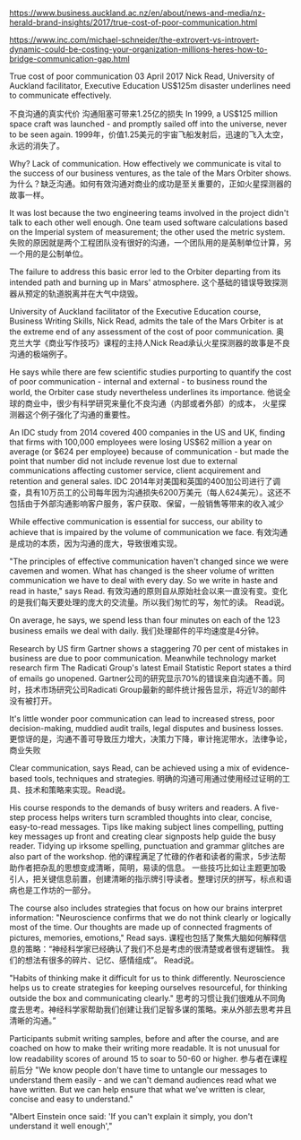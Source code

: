 https://www.business.auckland.ac.nz/en/about/news-and-media/nz-herald-brand-insights/2017/true-cost-of-poor-communication.html


https://www.inc.com/michael-schneider/the-extrovert-vs-introvert-dynamic-could-be-costing-your-organization-millions-heres-how-to-bridge-communication-gap.html


True cost of poor communication
03 April 2017
Nick Read, University of Auckland facilitator, Executive Education
US$125m disaster underlines need to communicate effectively.

不良沟通的真实代价
沟通阻塞可带来1.25亿的损失
In 1999, a US$125 million space craft was launched - and promptly sailed off into the universe, never to be seen again.
1999年，价值1.25美元的宇宙飞船发射后，迅速的飞入太空，永远的消失了。

Why? Lack of communication. How effectively we communicate is vital to the success of our business ventures, as the tale of the Mars Orbiter shows.
为什么？缺乏沟通。如何有效沟通对商业的成功是至关重要的，正如火星探测器的故事一样。

It was lost because the two engineering teams involved in the project didn't talk to each other well enough. One team used software calculations based on the Imperial system of measurement; the other used the metric system.
失败的原因就是两个工程团队没有很好的沟通，一个团队用的是英制单位计算，另一个用的是公制单位。

The failure to address this basic error led to the Orbiter departing from its intended path and burning up in Mars' atmosphere.
这个基础的错误导致探测器从预定的轨道脱离并在大气中烧毁。

University of Auckland facilitator of the Executive Education course, Business Writing Skills, Nick Read, admits the tale of the Mars Orbiter is at the extreme end of any assessment of the cost of poor communication.
奥克兰大学《商业写作技巧》课程的主持人Nick Read承认火星探测器的故事是不良沟通的极端例子。

He says while there are few scientific studies purporting to quantify the cost of poor communication - internal and external - to business round the world, the Orbiter case study nevertheless underlines its importance.
他说全球的商业中，很少有科学研究来量化不良沟通（内部或者外部）的成本， 火星探测器这个例子强化了沟通的重要性。

An IDC study from 2014 covered 400 companies in the US and UK, finding that firms with 100,000 employees were losing US$62 million a year on average (or $624 per employee) because of communication - but made the point that number did not include revenue lost due to external communications affecting customer service, client acquirement and retention and general sales.
IDC 2014年对美国和英国的400加公司进行了调查，具有10万员工的公司每年因为沟通损失6200万美元（每人624美元）。这还不包括由于外部沟通影响客户服务，客户获取、保留，一般销售等带来的收入减少

While effective communication is essential for success, our ability to achieve that is impaired by the volume of communication we face.
有效沟通是成功的本质，因为沟通的庞大，导致很难实现。

"The principles of effective communication haven't changed since we were cavemen and women. What has changed is the sheer volume of written communication we have to deal with every day. So we write in haste and read in haste," says Read.
有效沟通的原则自从原始社会以来一直没有变。变化的是我们每天要处理的庞大的交流量。所以我们匆忙的写，匆忙的读。 Read说。

On average, he says, we spend less than four minutes on each of the 123 business emails we deal with daily.
我们处理邮件的平均速度是4分钟。

Research by US firm Gartner shows a staggering 70 per cent of mistakes in business are due to poor communication. Meanwhile technology market research firm The Radicati Group's latest Email Statistic Report states a third of emails go unopened.
Gartner公司的研究显示70%的错误来自沟通不善。同时，技术市场研究公司Radicati Group最新的邮件统计报告显示，将近1/3的邮件没有被打开。

It's little wonder poor communication can lead to increased stress, poor decision-making, muddied audit trails, legal disputes and business losses.
更惊讶的是，沟通不善可导致压力增大，决策力下降，审计拖泥带水，法律争论，商业失败

Clear communication, says Read, can be achieved using a mix of evidence-based tools, techniques and strategies.
明确的沟通可用通过使用经过证明的工具、技术和策略来实现。Read说。

His course responds to the demands of busy writers and readers. A five-step process helps writers turn scrambled thoughts into clear, concise, easy-to-read messages. Tips like making subject lines compelling, putting key messages up front and creating clear signposts help guide the busy reader. Tidying up irksome spelling, punctuation and grammar glitches are also part of the workshop.
他的课程满足了忙碌的作者和读者的需求，5步法帮助作者把杂乱的思想变成清晰，简明，易读的信息。
一些技巧比如让主题更加吸引人，把关键信息前置，创建清晰的指示牌引导读者。整理讨厌的拼写，标点和语病也是工作坊的一部分。

The course also includes strategies that focus on how our brains interpret information: "Neuroscience confirms that we do not think clearly or logically most of the time. Our thoughts are made up of connected fragments of pictures, memories, emotions," Read says.
课程也包括了聚焦大脑如何解释信息的策略：“神经科学家已经确认了我们不总是考虑的很清楚或者很有逻辑性。 我们的想法有很多的碎片、记忆、感情组成”。 Read说。

"Habits of thinking make it difficult for us to think differently. Neuroscience helps us to create strategies for keeping ourselves resourceful, for thinking outside the box and communicating clearly."
思考的习惯让我们很难从不同角度去思考。神经科学家帮助我们创建让我们足智多谋的策略。来从外部去思考并且清晰的沟通。”

Participants submit writing samples, before and after the course, and are coached on how to make their writing more readable. It is not unusual for low readability scores of around 15 to soar to 50-60 or higher.
参与者在课程前后分
"We know people don't have time to untangle our messages to understand them easily - and we can't demand audiences read what we have written. But we can help ensure that what we've written is clear, concise and easy to understand."

"Albert Einstein once said: 'If you can't explain it simply, you don't understand it well enough',"
